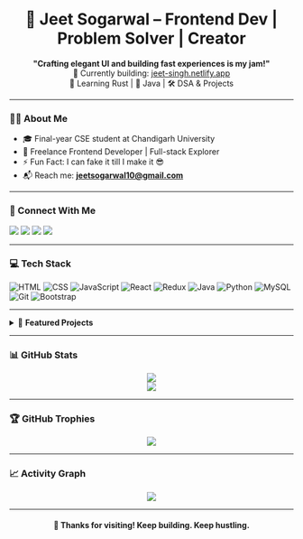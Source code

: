 <h1 align="center">🚀 Jeet Sogarwal – Frontend Dev | Problem Solver | Creator</h1>

<p align="center">
  <b>"Crafting elegant UI and building fast experiences is my jam!"</b><br />
  🔭 Currently building: <a href="https://jeet-singh.netlify.app" target="_blank">jeet-singh.netlify.app</a><br />
  🧠 Learning Rust | 🌱 Java | 🛠 DSA & Projects
</p>

---

### 🙋‍♂️ About Me

- 🎓 Final-year CSE student at Chandigarh University  
- 💼 Freelance Frontend Developer | Full-stack Explorer  
- ⚡ Fun Fact: I can fake it till I make it 😎  
- 📬 Reach me: **jeetsogarwal10@gmail.com**

---

### 🔗 Connect With Me

<p align="left">
  <a href="https://linkedin.com/in/jeet-sogarwal" target="_blank"><img src="https://img.shields.io/badge/LinkedIn-blue?logo=linkedin&style=for-the-badge" /></a>
  <a href="https://twitter.com/jeet_sogarwal_" target="_blank"><img src="https://img.shields.io/badge/Twitter-black?logo=twitter&style=for-the-badge" /></a>
  <a href="https://instagram.com/jeet_sogarwal_" target="_blank"><img src="https://img.shields.io/badge/Instagram-pink?logo=instagram&style=for-the-badge" /></a>
  <a href="mailto:jeetsogarwal10@gmail.com"><img src="https://img.shields.io/badge/Gmail-red?logo=gmail&style=for-the-badge" /></a>
</p>

---

### 💻 Tech Stack

![HTML](https://img.shields.io/badge/-HTML5-E34F26?logo=html5&logoColor=white&style=flat-square)
![CSS](https://img.shields.io/badge/-CSS3-1572B6?logo=css3&logoColor=white&style=flat-square)
![JavaScript](https://img.shields.io/badge/-JavaScript-F7DF1E?logo=javascript&logoColor=black&style=flat-square)
![React](https://img.shields.io/badge/-React-61DAFB?logo=react&logoColor=black&style=flat-square)
![Redux](https://img.shields.io/badge/-Redux-764ABC?logo=redux&logoColor=white&style=flat-square)
![Java](https://img.shields.io/badge/-Java-007396?logo=java&logoColor=white&style=flat-square)
![Python](https://img.shields.io/badge/-Python-3776AB?logo=python&logoColor=white&style=flat-square)
![MySQL](https://img.shields.io/badge/-MySQL-4479A1?logo=mysql&logoColor=white&style=flat-square)
![Git](https://img.shields.io/badge/-Git-F05032?logo=git&logoColor=white&style=flat-square)
![Bootstrap](https://img.shields.io/badge/-Bootstrap-563D7C?logo=bootstrap&logoColor=white&style=flat-square)

---

<details>
<summary>📁 <strong>Featured Projects</strong></summary>

- 🧮 [**BudgetWarrior**](https://github.com/jeetsogarwal) – Smart expense tracker with reminders & saving tips
- 🏋️‍♂️ [**GyMate**](https://github.com/jeetsogarwal) – React fitness center that boosted retention by 25%
- 🎬 [**FreeFlix**](https://github.com/jeetsogarwal) – All-in-one streaming platform (No multiple subscriptions)
- 🏫 [**School Management System**](https://github.com/jeetsogarwal) – Optimized MySQL-powered admin dashboard

</details>

---

### 📊 GitHub Stats

<p align="center">
  <img src="https://github-readme-streak-stats.herokuapp.com/?user=jeetsogarwal&theme=react" />
  <br />
  <img src="https://github-readme-stats.vercel.app/api/top-langs/?username=jeetsogarwal&layout=compact&theme=tokyonight" />
</p>

---

### 🏆 GitHub Trophies

<p align="center">
  <img src="https://github-profile-trophy.vercel.app/?username=jeetsogarwal&theme=gruvbox&margin-w=15&row=2&column=3" />
</p>

---

### 📈 Activity Graph

<p align="center">
  <img src="https://github-readme-activity-graph.vercel.app/graph?username=jeetsogarwal&theme=github-compact" />
</p>

---

<h4 align="center">🌟 Thanks for visiting! Keep building. Keep hustling.</h4>
